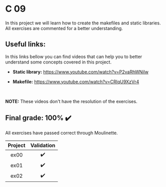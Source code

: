 # C 09

In this project we will learn how to create the makefiles and static libraries. All exercises are commented for a better understanding.


## Useful links:
In this links bellow you can find videos that can help you to better understand some concepts covered in this project.
<br>

* **Static library:** https://www.youtube.com/watch?v=P2vaRhWNilw

* **Makefile:** https://www.youtube.com/watch?v=CRlqU9XzVr4
<br>

**NOTE:** These videos don't have the resolution of the exercises.

## Final grade: 100% :heavy_check_mark:
All exercises have passed correct through Moulinette.

| Project | Validation |
|:----:|:------------------:|
| ex00 | :heavy_check_mark: |
| ex01 | :heavy_check_mark: |
| ex02 | :heavy_check_mark: |